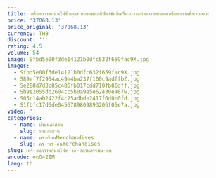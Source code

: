```yaml
---
title: เครื่องกวาดถนนไฟฟ้าอุตสาหกรรมมัลติฟังก์ชั่นขี่เครื่องกวาดทําความสะอาดเครื่องกวาดพื้นรถยนต์
price: '37068.13'
price_original: '37068.13'
currency: THB
discount: ''
rating: 4.5
volume: 54
image: Sfbd5e00f3de14121b0dfc632f659fac9X.jpg
images:
  - Sfbd5e00f3de14121b0dfc632f659fac9X.jpg
  - S89ef7f2954ac49e4ba237f100c9adffbZ.jpg
  - Se288d7d3c85c486fb017cdd710fb86dff.jpg
  - Sb9e2055db2604cc5b0a9e5e62430e467w.jpg
  - S05c14ab2422f4c25adbde2417f0d0b0fd.jpg
  - S1fbfc17d6de0456789809893206f05e7a.jpg
video: ''
categories:
  - name: บ้านและสวน
    slug: านและสวน
  - name: ครัวเรือนMerchandises
    slug: คร-วเร-อนmerchandises
slug: เคร-องกวาดถนนไฟฟ-าอ-ตสาหกรรมม-ลต
encode: onO42IM
lang: th
---
```

  
